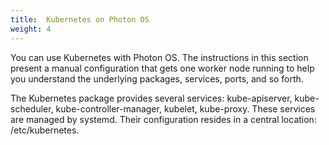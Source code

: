 ```yaml
---
title:  Kubernetes on Photon OS
weight: 4
---
```


You can use Kubernetes with Photon OS. The instructions in this section present a manual configuration that gets one worker node running to help you understand the underlying packages, services, ports, and so forth. 

The Kubernetes package provides several services: kube-apiserver, kube-scheduler, kube-controller-manager, kubelet, kube-proxy.  These services are managed by systemd. Their configuration resides in a central location: /etc/kubernetes.
